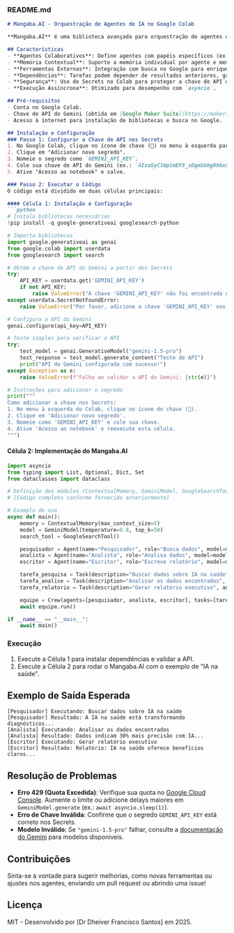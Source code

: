 ### README.md
```markdown
# Mangaba.AI - Orquestração de Agentes de IA no Google Colab

**Mangaba.AI** é uma biblioteca avançada para orquestração de agentes de IA colaborativos, projetada para executar tarefas em sequência ou paralelo, com suporte a memória contextual e ferramentas externas. Esta implementação foi adaptada para o Google Colab, utilizando a API do Gemini (Google Generative AI) e integrando busca real via Google Search.

## Características
- **Agentes Colaborativos**: Define agentes com papéis específicos (ex.: Pesquisador, Analista, Escritor) que trabalham em tarefas interdependentes.
- **Memória Contextual**: Suporte a memória individual por agente e memória global compartilhada.
- **Ferramentas Externas**: Integração com busca no Google para enriquecer os dados processados.
- **Dependências**: Tarefas podem depender de resultados anteriores, garantindo fluxos de trabalho estruturados.
- **Segurança**: Uso de Secrets no Colab para proteger a chave de API do Gemini.
- **Execução Assíncrona**: Otimizado para desempenho com `asyncio`.

## Pré-requisitos
- Conta no Google Colab.
- Chave de API do Gemini (obtida em [Google Maker Suite](https://makersuite.google.com/app/apikey)).
- Acesso à internet para instalação de bibliotecas e busca no Google.

## Instalação e Configuração
### Passo 1: Configurar a Chave de API nos Secrets
1. No Google Colab, clique no ícone de chave (🔑) no menu à esquerda para abrir a aba "Secrets".
2. Clique em "Adicionar novo segredo".
3. Nomeie o segredo como `GEMINI_API_KEY`.
4. Cole sua chave de API do Gemini (ex.: `AIzaSyClWplmEF8_sDgmSbhg0h6xkAoFQcLU4p4`) no campo "Valor".
5. Ative "Acesso ao notebook" e salve.

### Passo 2: Executar o Código
O código está dividido em duas células principais:

#### Célula 1: Instalação e Configuração
```python
# Instala bibliotecas necessárias
!pip install -q google-generativeai googlesearch-python

# Importa bibliotecas
import google.generativeai as genai
from google.colab import userdata
from googlesearch import search

# Obtém a chave de API do Gemini a partir dos Secrets
try:
    API_KEY = userdata.get('GEMINI_API_KEY')
    if not API_KEY:
        raise ValueError("A chave 'GEMINI_API_KEY' não foi encontrada nos Secrets.")
except userdata.SecretNotFoundError:
    raise ValueError("Por favor, adicione a chave 'GEMINI_API_KEY' nos Secrets do Colab. Veja as instruções abaixo.")

# Configura a API do Gemini
genai.configure(api_key=API_KEY)

# Teste simples para verificar a API
try:
    test_model = genai.GenerativeModel("gemini-1.5-pro")
    test_response = test_model.generate_content("Teste de API")
    print("API do Gemini configurada com sucesso!")
except Exception as e:
    raise ValueError(f"Falha ao validar a API do Gemini: {str(e)}")

# Instruções para adicionar o segredo
print("""
Como adicionar a chave nos Secrets:
1. No menu à esquerda do Colab, clique no ícone de chave (🔑).
2. Clique em 'Adicionar novo segredo'.
3. Nomeie como 'GEMINI_API_KEY' e cole sua chave.
4. Ative 'Acesso ao notebook' e reexecute esta célula.
""")
```

#### Célula 2: Implementação do Mangaba.AI
```python
import asyncio
from typing import List, Optional, Dict, Set
from dataclasses import dataclass

# Definição dos módulos (ContextualMemory, GeminiModel, GoogleSearchTool, Agent, Task, Crew)
# [Código completo conforme fornecido anteriormente]

# Exemplo de uso
async def main():
    memory = ContextualMemory(max_context_size=5)
    model = GeminiModel(temperature=0.8, top_k=50)
    search_tool = GoogleSearchTool()

    pesquisador = Agent(name="Pesquisador", role="Busca dados", model=model, tools=[search_tool], memory=memory)
    analista = Agent(name="Analista", role="Analisa dados", model=model, memory=memory)
    escritor = Agent(name="Escritor", role="Escreve relatório", model=model, memory=memory)

    tarefa_pesquisa = Task(description="Buscar dados sobre IA na saúde", agent=pesquisador, priority=2)
    tarefa_analise = Task(description="Analisar os dados encontrados", agent=analista, priority=1, dependencies=[tarefa_pesquisa])
    tarefa_relatorio = Task(description="Gerar relatório executivo", agent=escritor, priority=0, dependencies=[tarefa_analise])

    equipe = Crew(agents=[pesquisador, analista, escritor], tasks=[tarefa_pesquisa, tarefa_analise, tarefa_relatorio])
    await equipe.run()

if __name__ == "__main__":
    await main()
```

### Execução
1. Execute a Célula 1 para instalar dependências e validar a API.
2. Execute a Célula 2 para rodar o Mangaba.AI com o exemplo de "IA na saúde".

## Exemplo de Saída Esperada
```
[Pesquisador] Executando: Buscar dados sobre IA na saúde
[Pesquisador] Resultado: A IA na saúde está transformando diagnósticos...
[Analista] Executando: Analisar os dados encontrados
[Analista] Resultado: Dados indicam 30% mais precisão com IA...
[Escritor] Executando: Gerar relatório executivo
[Escritor] Resultado: Relatório: IA na saúde oferece benefícios claros...
```

## Resolução de Problemas
- **Erro 429 (Quota Excedida)**: Verifique sua quota no [Google Cloud Console](https://console.cloud.google.com/). Aumente o limite ou adicione delays maiores em `GeminiModel.generate` (ex.: `await asyncio.sleep(1)`).
- **Erro de Chave Inválida**: Confirme que o segredo `GEMINI_API_KEY` está correto nos Secrets.
- **Modelo Inválido**: Se `"gemini-1.5-pro"` falhar, consulte a [documentação do Gemini](https://ai.google.dev/gemini-api/docs/models) para modelos disponíveis.

## Contribuições
Sinta-se à vontade para sugerir melhorias, como novas ferramentas ou ajustes nos agentes, enviando um pull request ou abrindo uma issue!

## Licença
MIT - Desenvolvido por [Dr Dheiver Francisco Santos] em 2025.
```

